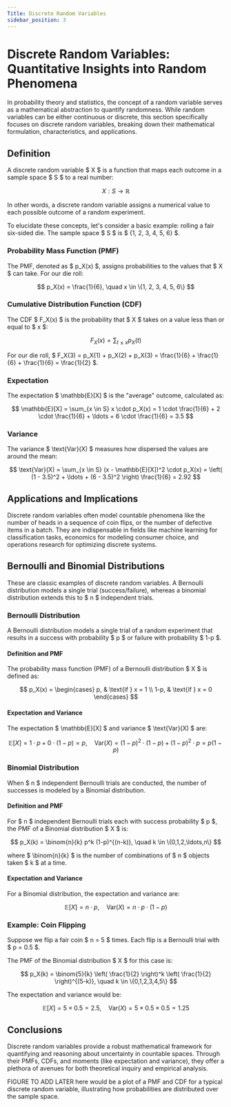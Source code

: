 ```yaml
---
Title: Discrete Random Variables
sidebar_position: 3
---
```


# Discrete Random Variables: Quantitative Insights into Random Phenomena

In probability theory and statistics, the concept of a random variable serves as a mathematical abstraction to quantify randomness. While random variables can be either continuous or discrete, this section specifically focuses on discrete random variables, breaking down their mathematical formulation, characteristics, and applications.

## Definition

A discrete random variable $ X $ is a function that maps each outcome in a sample space $ S $ to a real number:

$$
X: S \rightarrow \mathbb{R}
$$

In other words, a discrete random variable assigns a numerical value to each possible outcome of a random experiment.

To elucidate these concepts, let's consider a basic example: rolling a fair six-sided die. The sample space $ S $ is $ \{1, 2, 3, 4, 5, 6\} $.

### Probability Mass Function (PMF)

The PMF, denoted as $ p_X(x) $, assigns probabilities to the values that $ X $ can take. For our die roll:

$$
p_X(x) = \frac{1}{6}, \quad x \in \{1, 2, 3, 4, 5, 6\}
$$

### Cumulative Distribution Function (CDF)

The CDF $ F_X(x) $ is the probability that $ X $ takes on a value less than or equal to $ x $:

$$
F_X(x) = \sum_{t \leq x} p_X(t)
$$

For our die roll, $ F_X(3) = p_X(1) + p_X(2) + p_X(3) = \frac{1}{6} + \frac{1}{6} + \frac{1}{6} = \frac{1}{2} $.

### Expectation

The expectation $ \mathbb{E}[X] $ is the "average" outcome, calculated as:

$$
\mathbb{E}[X] = \sum_{x \in S} x \cdot p_X(x) = 1 \cdot \frac{1}{6} + 2 \cdot \frac{1}{6} + \ldots + 6 \cdot \frac{1}{6} = 3.5
$$

### Variance

The variance $ \text{Var}(X) $ measures how dispersed the values are around the mean:

$$
\text{Var}(X) = \sum_{x \in S} (x - \mathbb{E}[X])^2 \cdot p_X(x) = \left( (1 - 3.5)^2 + \ldots + (6 - 3.5)^2 \right) \frac{1}{6} = 2.92
$$


## Applications and Implications

Discrete random variables often model countable phenomena like the number of heads in a sequence of coin flips, or the number of defective items in a batch. They are indispensable in fields like machine learning for classification tasks, economics for modeling consumer choice, and operations research for optimizing discrete systems.

## Bernoulli and Binomial Distributions

These are classic examples of discrete random variables. A Bernoulli distribution models a single trial (success/failure), whereas a binomial distribution extends this to $ n $ independent trials.

### Bernoulli Distribution

A Bernoulli distribution models a single trial of a random experiment that results in a success with probability $ p $ or failure with probability $ 1-p $.

#### Definition and PMF
The probability mass function (PMF) of a Bernoulli distribution $ X $ is defined as:

$$
p_X(x) = 
\begin{cases}
p, & \text{if } x = 1 \\
1-p, & \text{if } x = 0
\end{cases}
$$

#### Expectation and Variance
The expectation $ \mathbb{E}[X] $ and variance $ \text{Var}(X) $ are:

$$
\mathbb{E}[X] = 1 \cdot p + 0 \cdot (1-p) = p, \quad \text{Var}(X) = (1 - p)^2 \cdot (1-p) + (1 - p)^2 \cdot p = p(1-p)
$$

### Binomial Distribution

When $ n $ independent Bernoulli trials are conducted, the number of successes is modeled by a Binomial distribution.

#### Definition and PMF
For $ n $ independent Bernoulli trials each with success probability $ p $, the PMF of a Binomial distribution $ X $ is:

$$
p_X(k) = \binom{n}{k} p^k (1-p)^{(n-k)}, \quad k \in \{0,1,2,\ldots,n\}
$$

where $ \binom{n}{k} $ is the number of combinations of $ n $ objects taken $ k $ at a time.

#### Expectation and Variance
For a Binomial distribution, the expectation and variance are:

$$
\mathbb{E}[X] = n \cdot p, \quad \text{Var}(X) = n \cdot p \cdot (1-p)
$$

### Example: Coin Flipping

Suppose we flip a fair coin $ n = 5 $ times. Each flip is a Bernoulli trial with $ p = 0.5 $.

The PMF of the Binomial distribution $ X $ for this case is:

$$
p_X(k) = \binom{5}{k} \left( \frac{1}{2} \right)^k \left( \frac{1}{2} \right)^{(5-k)}, \quad k \in \{0,1,2,3,4,5\}
$$

The expectation and variance would be:

$$
\mathbb{E}[X] = 5 \times 0.5 = 2.5, \quad \text{Var}(X) = 5 \times 0.5 \times 0.5 = 1.25
$$

## Conclusions

Discrete random variables provide a robust mathematical framework for quantifying and reasoning about uncertainty in countable spaces. Through their PMFs, CDFs, and moments (like expectation and variance), they offer a plethora of avenues for both theoretical inquiry and empirical analysis.

FIGURE TO ADD LATER here would be a plot of a PMF and CDF for a typical discrete random variable, illustrating how probabilities are distributed over the sample space.
